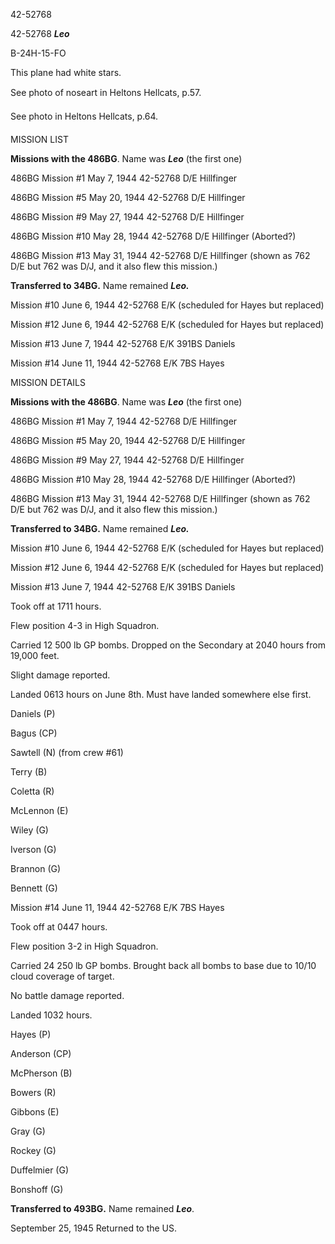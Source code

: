 





42-52768






 




42-52768 ***Leo***

B-24H-15-FO

 

This plane had white stars.

 

See photo of noseart in Heltons
Hellcats, p.57.

See photo in Heltons Hellcats, p.64.

 

MISSION LIST  

  



**Missions with the 486BG**. Name was ***Leo*** (the first
one)

 

486BG Mission #1 May 7, 1944 42-52768 D/E
Hillfinger

486BG Mission #5 May 20, 1944 42-52768
D/E Hillfinger

486BG Mission #9 May 27, 1944 42-52768
D/E Hillfinger

486BG Mission #10 May 28, 1944 42-52768
D/E Hillfinger (Aborted?)

486BG Mission #13 May 31, 1944 42-52768
D/E Hillfinger (shown as 762 D/E but 762 was D/J, and it also flew this
mission.)

 

**Transferred to 34BG.** Name remained ***Leo.***

 

Mission #10 June 6, 1944 42-52768 E/K
(scheduled for Hayes but replaced)

Mission #12 June 6, 1944 42-52768 E/K (scheduled for Hayes
but replaced)

Mission #13 June 7, 1944 42-52768 E/K 391BS Daniels

Mission #14 June 11, 1944 42-52768 E/K 7BS Hayes

MISSION DETAILS  

  

**Missions with the 486BG**. Name was ***Leo*** (the first one)

 

486BG Mission #1 May 7, 1944 42-52768 D/E
Hillfinger

486BG Mission #5 May 20, 1944 42-52768
D/E Hillfinger

486BG Mission #9 May 27, 1944 42-52768
D/E Hillfinger

486BG Mission #10 May 28, 1944 42-52768
D/E Hillfinger (Aborted?)

486BG Mission #13 May 31, 1944 42-52768
D/E Hillfinger (shown as 762 D/E but 762 was D/J, and it also flew this
mission.)

 

**Transferred to 34BG.** Name remained ***Leo.***

 

Mission #10 June 6, 1944 42-52768 E/K
(scheduled for Hayes but replaced)

Mission #12 June 6, 1944 42-52768 E/K (scheduled for Hayes
but replaced)

Mission #13 June 7, 1944 42-52768 E/K 391BS Daniels

Took off at 1711 hours.

Flew position 4-3 in High Squadron.

Carried 12 500 lb GP bombs. Dropped on the Secondary at 2040
hours from 19,000 feet.

Slight damage reported.

Landed 0613 hours on June 8th. Must have landed somewhere
else first.

Daniels (P)

Bagus (CP)

Sawtell (N) (from crew #61)

Terry (B)

Coletta (R)

McLennon (E)

Wiley (G)

Iverson (G)

Brannon (G)

Bennett (G)

Mission #14 June 11, 1944 42-52768 E/K 7BS Hayes

Took off at 0447 hours.

Flew position 3-2 in High Squadron.

Carried 24 250 lb GP bombs. Brought back all bombs to base
due to 10/10 cloud coverage of target.

No battle damage reported.

Landed 1032 hours.

Hayes (P)

Anderson (CP)

McPherson (B)

Bowers (R)

Gibbons (E)

Gray (G)

Rockey (G)

Duffelmier (G)

Bonshoff (G)

**Transferred to 493BG.** Name remained ***Leo***.

September 25, 1945 Returned to the US.




